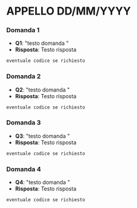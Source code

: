 # APPELLO DD/MM/YYYY

### Domanda 1
- **Q1**: "testo domanda "
- **Risposta**:
  Testo risposta
```Rust
eventuale codice se richiesto
```


### Domanda 2
- **Q2**: "testo domanda "
- **Risposta**:
  Testo risposta
```Rust
eventuale codice se richiesto
```

### Domanda 3
- **Q3**: "testo domanda "
- **Risposta**:
  Testo risposta
```Rust
eventuale codice se richiesto
```

### Domanda 4
- **Q4**: "testo domanda "
- **Risposta**:
  Testo risposta
```Rust
eventuale codice se richiesto
```
